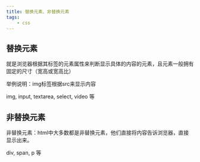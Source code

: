```yaml
---
title: 替换元素、非替换元素
tags:
    - css
---
```


## 替换元素

就是浏览器根据其标签的元素属性来判断显示具体的内容的元素，且元素一般拥有固定的尺寸（宽高或宽高比）

举例说明：img标签根据src来显示内容

img, input, textarea, select, video 等

## 非替换元素

非替换元素：html中大多数都是非替换元素，他们直接将内容告诉浏览器，直接显示出来。

div, span, p 等
